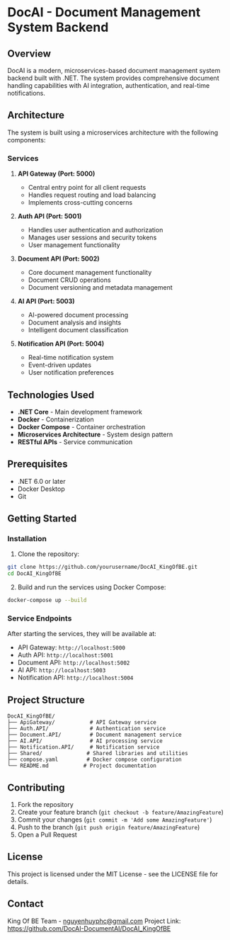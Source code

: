 # DocAI - Document Management System Backend

## Overview

DocAI is a modern, microservices-based document management system backend built with .NET. The system provides comprehensive document handling capabilities with AI integration, authentication, and real-time notifications.

## Architecture

The system is built using a microservices architecture with the following components:

### Services

1. **API Gateway (Port: 5000)**

   - Central entry point for all client requests
   - Handles request routing and load balancing
   - Implements cross-cutting concerns

2. **Auth API (Port: 5001)**

   - Handles user authentication and authorization
   - Manages user sessions and security tokens
   - User management functionality

3. **Document API (Port: 5002)**

   - Core document management functionality
   - Document CRUD operations
   - Document versioning and metadata management

4. **AI API (Port: 5003)**

   - AI-powered document processing
   - Document analysis and insights
   - Intelligent document classification

5. **Notification API (Port: 5004)**
   - Real-time notification system
   - Event-driven updates
   - User notification preferences

## Technologies Used

- **.NET Core** - Main development framework
- **Docker** - Containerization
- **Docker Compose** - Container orchestration
- **Microservices Architecture** - System design pattern
- **RESTful APIs** - Service communication

## Prerequisites

- .NET 6.0 or later
- Docker Desktop
- Git

## Getting Started

### Installation

1. Clone the repository:

```bash
git clone https://github.com/yourusername/DocAI_KingOfBE.git
cd DocAI_KingOfBE
```

2. Build and run the services using Docker Compose:

```bash
docker-compose up --build
```

### Service Endpoints

After starting the services, they will be available at:

- API Gateway: `http://localhost:5000`
- Auth API: `http://localhost:5001`
- Document API: `http://localhost:5002`
- AI API: `http://localhost:5003`
- Notification API: `http://localhost:5004`

## Project Structure

```
DocAI_KingOfBE/
├── ApiGateway/           # API Gateway service
├── Auth.API/             # Authentication service
├── Document.API/         # Document management service
├── AI.API/               # AI processing service
├── Notification.API/     # Notification service
├── Shared/              # Shared libraries and utilities
├── compose.yaml         # Docker compose configuration
└── README.md           # Project documentation
```

## Contributing

1. Fork the repository
2. Create your feature branch (`git checkout -b feature/AmazingFeature`)
3. Commit your changes (`git commit -m 'Add some AmazingFeature'`)
4. Push to the branch (`git push origin feature/AmazingFeature`)
5. Open a Pull Request

## License

This project is licensed under the MIT License - see the LICENSE file for details.

## Contact

King Of BE Team - nguyenhuyphc@gmail.com
Project Link: https://github.com/DocAI-DocumentAI/DocAI_KingOfBE
